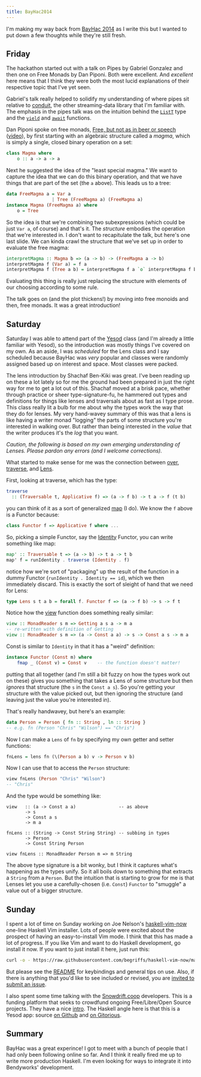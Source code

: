 ```yaml
---
title: BayHac2014
---
```


I'm making my way back from [BayHac
2014](http://www.haskell.org/haskellwiki/BayHac2014) as I write this but I
wanted to put down a few thoughts while they're still fresh.

## Friday

The hackathon started out with a talk on Pipes by Gabriel Gonzalez and then
one on Free Monads by Dan Piponi. Both were excellent. And *excellent* here
means that I think they were both the most lucid explanations of their
respective topic that I've yet seen.

Gabriel's talk really helped to solidify my understanding of where pipes sit
relative to [conduit](http://hackage.haskell.org/package/conduit-1.0.15), the
other streaming-data library that I'm familiar with. The emphasis in the pipes
talk was on the intuition behind the
[`ListT`](http://hackage.haskell.org/package/pipes-4.1.2/docs/Pipes.html#t:ListT)
type and the
[`yield`](http://hackage.haskell.org/package/pipes-4.1.2/docs/Pipes.html#t:yield)
and
[`await`](http://hackage.haskell.org/package/pipes-4.1.2/docs/Pipes.html#t:await)
functions.

Dan Piponi spoke on free monads, [Free, but not as in beer or
speech](https://docs.google.com/file/d/0B51SFgxqMDS-NDBOX0ZDdW52dEE/edit)
([video](https://plus.google.com/u/0/events/cu5t5s2g14t4fqmapft5bcatqeg)), by
first starting with an algebraic structure called a *magma*, which is simply a
single, closed binary operation on a set:

~~~haskell
class Magma where
    o :: a -> a -> a
~~~

Next he suggested the idea of the "least special magma." We want to capture
the idea that we can do this binary operation, and that we have things that
are part of the set (the `a` above). This leads us to a tree:

~~~haskell
data FreeMagma a = Var a
                 | Tree (FreeMagma a) (FreeMagma a)
instance Magma (FreeMagma a) where
    o = Tree
~~~

So the idea is that we're combining two subexpressions (which could be just
`Var a`, of course) and that's it. The *structure* embodies the operation that
we're interested in. I don't want to recapitulate the talk, but here's one
last slide. We can kinda crawl the structure that we've set up in order to
evaluate the free magma:

~~~haskell
interpretMagma :: Magma b => (a -> b) -> (FreeMagma a -> b)
interpretMagma f (Var a) = f a
interpretMagma f (Tree a b) = interpretMagma f a `o` interpretMagma f b
~~~

Evaluating this thing is really just replacing the structure with elements of
our choosing according to some rule.

The talk goes on (and the plot thickens!) by moving into free monoids and
then, free monads. It was a great introduction!

## Saturday

Saturday I was able to attend part of the [Yesod](http://yesodweb.com/) class
(and I'm already a little familiar with Yesod), so the introduction was mostly
things I've covered on my own. As an aside, I was *scheduled* for the Lens
class and I say scheduled because BayHac was *very* popular and classes were
randomly assigned based up on interest and space. Most classes were packed.

The lens introduction by Shachaf Ben-Kiki was great. I've been reading up on
these a lot lately so for me the ground had been prepared in just the right
way for me to get a lot out of this. Shachaf moved at a brisk pace, whether
through practice or sheer type-signature-fu, he hammered out types and
definitions for things like lenses and traversals about as fast as I type
prose. This class really lit a bulb for me about why the types work the way
that they do for lenses. My very hand-wavey summary of this was that a lens is
like having a writer monad "logging" the parts of some structure you're
interested in walking over. But rather than being interested in the *value*
that the writer produces it's the *log* that you want.

*Caution, the following is based on my own emerging understanding of Lenses.
Please pardon any errors (and I welcome corrections).*

What started to make sense for me was the connection between
[over](https://hackage.haskell.org/package/lens-4.1.2/docs/Control-Lens-Setter.html#v:over),
[traverse](http://hackage.haskell.org/package/base-4.7.0.0/docs/Data-Traversable.html#v:traverse), and [Lens](http://hackage.haskell.org/package/lens-4.1.2.1/docs/Control-Lens-Lens.html#t:Lens).

First, looking at traverse, which has the type:

~~~haskell
traverse
  :: (Traversable t, Applicative f) => (a -> f b) -> t a -> f (t b)
~~~

you can think of it as a sort of generalized
[map](http://hackage.haskell.org/package/base-4.7.0.0/docs/Data-List.html#v:map)
(I do). We know the `f` above is a Functor because:

~~~haskell
class Functor f => Applicative f where ...
~~~

So, picking a simple Functor, say the
[Identity](http://hackage.haskell.org/package/transformers-0.4.1.0/docs/Data-Functor-Identity.html#t:Identity)
Functor, you can write something like map:

~~~haskell
map' :: Traversable t => (a -> b) -> t a -> t b
map' f = runIdentity . traverse (Identity . f)
~~~

notice how we're sort of "packaging" up the result of the function in a dummy
Functor (`runIdentity . Identity == id`), which we then immediately discard.
This is exactly the sort of sleight of hand that we need for Lens:

~~~haskell
type Lens s t a b = forall f. Functor f => (a -> f b) -> s -> f t
~~~

Notice how the
[view](https://hackage.haskell.org/package/lens-4.1.2/docs/Control-Lens-Getter.html#v:view)
function does something really similar:

~~~haskell
view :: MonadReader s m => Getting a s a -> m a
-- re-written with definition of Getting
view :: MonadReader s m => (a -> Const a a) -> s -> Const a s -> m a
~~~

Const is similar to `Identity` in that it has a "weird" definition:

~~~haskell
instance Functor (Const m) where
    fmap _ (Const v) = Const v    -- the function doesn't matter!
~~~

putting that all together (and I'm still a bit fuzzy on how the types work out
on these) gives you something that takes a Lens of some structure but then
*ignores* that structure (the `s` in the `Const a s`). So you're getting your
structure with the value picked out, but then ignoring the structure (and
leaving just the value you're interested in).

That's really handwavey, but here's an example:

~~~haskell
data Person = Person { fn :: String , ln :: String }
-- e.g. fn (Person "Chris" "Wilson") == "Chris")
~~~

Now I can make a `Lens` of `fn` by specifying my own getter and setter
functions:

~~~haskell
fnLens = lens fn (\(Person a b) v -> Person v b)
~~~

Now I can use that to access the `Person` structure:

~~~haskell
view fnLens (Person "Chris" "Wilson")
-- "Chris"
~~~

And the type would be something like:

~~~
view   :: (a -> Const a a)                -- as above
       -> s
       -> Const a s
       -> m a

fnLens :: (String -> Const String String) -- subbing in types
       -> Person
       -> Const String Person

view fnLens :: MonadReader Person m => m String
~~~

The above type signature is a bit wonky, but I think it captures what's
happening as the types unify. So it all boils down to something that extracts
a `String` from a `Person`. But the intuition that is starting to grow for me
is that Lenses let you use a carefully-chosen (i.e. `Const`) `Functor` to
"smuggle" a value out of a bigger structure.

## Sunday

I spent a lot of time on Sunday working on Joe Nelson's
[haskell-vim-now](https://github.com/begriffs/haskell-vim-now) one-line
Haskell Vim installer. Lots of people were excited about the prospect of
having an easy-to-install Vim mode. I think that this has made a lot of
progress. If you like Vim and want to do Haskell development, go install it
now. If you want to just install it here, just run this:

~~~bash
curl -o - https://raw.githubusercontent.com/begriffs/haskell-vim-now/master/install.sh | sh
~~~

But please see the
[README](https://github.com/begriffs/haskell-vim-now/blob/master/README.md)
for keybindings and general tips on use. Also, if there is anything that you'd
  like to see included or revised, you are [invited to submit an
  issue](https://github.com/begriffs/haskell-vim-now/issues).

I also spent some time talking with the
[Snowdrift.coop](https://snowdrift.coop) developers. This is a funding
platform that seeks to crowdfund ongoing Free/Libre/Open Source projects. They
have a nice [intro](https://snowdrift.coop/p/snowdrift/w/intro). The Haskell
angle here is that this is a Yesod app: source [on
Github](https://github.com/dlthomas/snowdrift) and [on
Gitorious](https://gitorious.org/snowdrift/snowdrift/source/6b587c9c176aa24917c7403dbadd3778e17d08b4:).

## Summary

BayHac was a great experince! I got to meet with a bunch of people that I had
only been following online so far. And I think it really fired me up to write
more production Haskell. I'm even looking for ways to integrate it into
Bendyworks' development.
